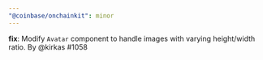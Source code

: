 ```yaml
---
"@coinbase/onchainkit": minor
---
```

**fix**: Modify `Avatar` component to handle images with varying height/width ratio. By @kirkas #1058